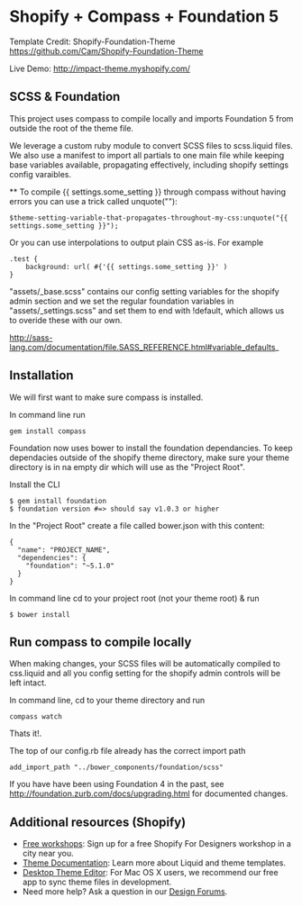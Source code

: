 Shopify + Compass + Foundation 5
============
Template Credit: Shopify-Foundation-Theme
https://github.com/Cam/Shopify-Foundation-Theme

Live Demo: http://impact-theme.myshopify.com/


SCSS & Foundation
---------------------
This project uses compass to compile locally and imports Foundation 5 from outside the root of the theme file. 

We leverage a custom ruby module to convert SCSS files to scss.liquid files. We also use a manifest to import all partials to one main file while keeping base variables available, propagating effectively, including shopify settings config varaibles.

** To compile {{ settings.some_setting }} through compass without 
having errors you can use a trick called unquote(""): 

    $theme-setting-variable-that-propagates-throughout-my-css:unquote("{{ settings.some_setting }}");

Or you can use interpolations to output plain CSS as-is. For example

    .test {
        background: url( #{'{{ settings.some_setting }}' )
    }

"assets/_base.scss" contains our config setting variables for the shopify admin section and we set the regular foundation variables in "assets/_settings.scss"  and set them to end with !default, which allows us to overide these with our own. 

http://sass-lang.com/documentation/file.SASS_REFERENCE.html#variable_defaults_

Installation
---------------------

We will first want to make sure compass is installed.

In command line run 
    
    gem install compass

Foundation now uses bower to install the foundation dependancies. To keep dependacies outside of the shopify theme directory, make sure your theme directory is in na empty dir which will use as the "Project Root". 

Install the CLI
    
    $ gem install foundation
    $ foundation version #=> should say v1.0.3 or higher

In the "Project Root" create a file called bower.json with this content:

    {
      "name": "PROJECT_NAME",
      "dependencies": {
        "foundation": "~5.1.0"
      }
    }

In command line cd to your project root (not your theme root) & run 
    
    $ bower install


Run compass to compile locally
---------------------

When making changes, your SCSS files will be automatically compiled to css.liquid and all you config setting for the shopify admin controls will be left intact.

In command line, cd to your theme directory and run
    
    compass watch

Thats it!. 

The top of our config.rb file already has the correct import path

    add_import_path "../bower_components/foundation/scss"


If you have have been using Foundation 4 in the past, see http://foundation.zurb.com/docs/upgrading.html for documented changes.

Additional resources (Shopify)
---------------------
- <a href="http://meetup.shopify.com/">Free workshops</a>: Sign up for a free Shopify For Designers workshop in a city near you.
- <a href="http://docs.shopify.com/themes">Theme Documentation</a>: Learn more about Liquid and theme templates.
- <a href="http://apps.shopify.com/desktop-theme-editor">Desktop Theme Editor</a>: For Mac OS X users, we recommend our free app to sync theme files in development. 
- Need more help? Ask a question in our <a href="http://ecommerce.shopify.com/c/ecommerce-design"> Design Forums</a>.
